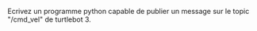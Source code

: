 
Ecrivez un programme python capable de publier un message sur le topic "/cmd_vel" de turtlebot 3.

